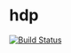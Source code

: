 # hdp

[![Build Status](https://travis-ci.com/Walden-Shen/hdp.svg?branch=master)](https://travis-ci.com/Walden-Shen/hdp)
